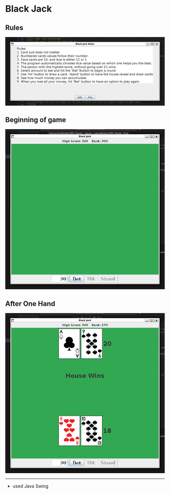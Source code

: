 # Black Jack
## Rules
![rules output screenshot](project_images/rules.png)

## Beginning of game
![beginning of game](project_images/beginning.png)

## After One Hand
![result of one hand](project_images/results.png)

---
* used Java Swing
